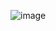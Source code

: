 
![image](https://user-images.githubusercontent.com/4476837/162553695-7847bb5a-c0cb-41f5-b8c2-8d217cd810fe.png)
